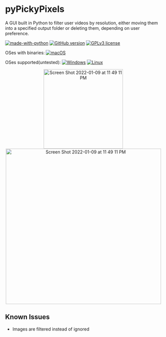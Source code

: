 # pyPickyPixels
A GUI built in Python to filter user videos by resolution, either moving them into a specified output folder or deleting them, depending on user preference.

[![made-with-python](https://img.shields.io/badge/Made%20with-Python-1f425f.svg)](https://www.python.org/)
[![GitHub version](https://badge.fury.io/gh/lukthony%2FpyPickyPixels.svg)](https://github.com/lukthony/pyPickyPixels)
[![GPLv3 license](https://img.shields.io/badge/License-GPLv3-blue.svg)](http://perso.crans.org/besson/LICENSE.html)

OSes with binaries:
[![macOS](https://svgshare.com/i/ZjP.svg)](https://svgshare.com/i/ZjP.svg)

OSes supported(untested):
[![Windows](https://svgshare.com/i/ZhY.svg)](https://svgshare.com/i/ZhY.svg)
[![Linux](https://svgshare.com/i/Zhy.svg)](https://svgshare.com/i/Zhy.svg)


<p align="center">
<img width="256" alt="Screen Shot 2022-01-09 at 11 49 11 PM" src="https://user-images.githubusercontent.com/65358837/148723146-80e01e97-8bac-425b-9830-3566af3d2915.png">


<img width="501" alt="Screen Shot 2022-01-09 at 11 49 11 PM" src="https://user-images.githubusercontent.com/65358837/148723122-e0c18604-1456-46e6-b867-726930430342.png">
</p>

## Known Issues
 
  - Images are filtered instead of ignored
